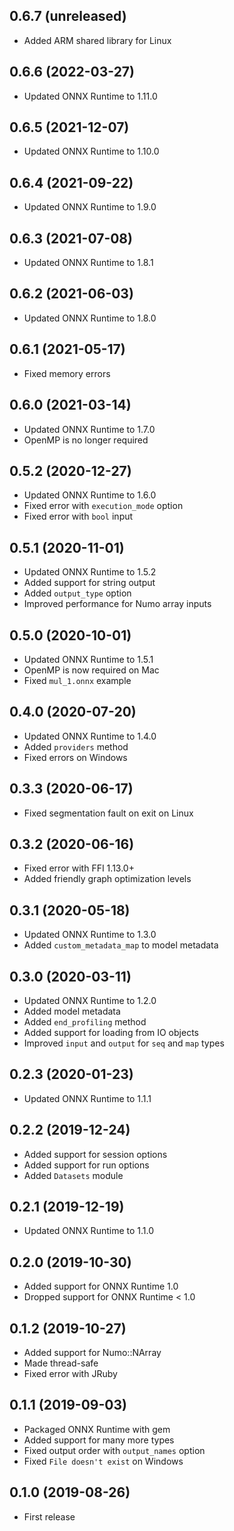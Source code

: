 ## 0.6.7 (unreleased)

- Added ARM shared library for Linux

## 0.6.6 (2022-03-27)

- Updated ONNX Runtime to 1.11.0

## 0.6.5 (2021-12-07)

- Updated ONNX Runtime to 1.10.0

## 0.6.4 (2021-09-22)

- Updated ONNX Runtime to 1.9.0

## 0.6.3 (2021-07-08)

- Updated ONNX Runtime to 1.8.1

## 0.6.2 (2021-06-03)

- Updated ONNX Runtime to 1.8.0

## 0.6.1 (2021-05-17)

- Fixed memory errors

## 0.6.0 (2021-03-14)

- Updated ONNX Runtime to 1.7.0
- OpenMP is no longer required

## 0.5.2 (2020-12-27)

- Updated ONNX Runtime to 1.6.0
- Fixed error with `execution_mode` option
- Fixed error with `bool` input

## 0.5.1 (2020-11-01)

- Updated ONNX Runtime to 1.5.2
- Added support for string output
- Added `output_type` option
- Improved performance for Numo array inputs

## 0.5.0 (2020-10-01)

- Updated ONNX Runtime to 1.5.1
- OpenMP is now required on Mac
- Fixed `mul_1.onnx` example

## 0.4.0 (2020-07-20)

- Updated ONNX Runtime to 1.4.0
- Added `providers` method
- Fixed errors on Windows

## 0.3.3 (2020-06-17)

- Fixed segmentation fault on exit on Linux

## 0.3.2 (2020-06-16)

- Fixed error with FFI 1.13.0+
- Added friendly graph optimization levels

## 0.3.1 (2020-05-18)

- Updated ONNX Runtime to 1.3.0
- Added `custom_metadata_map` to model metadata

## 0.3.0 (2020-03-11)

- Updated ONNX Runtime to 1.2.0
- Added model metadata
- Added `end_profiling` method
- Added support for loading from IO objects
- Improved `input` and `output` for `seq` and `map` types

## 0.2.3 (2020-01-23)

- Updated ONNX Runtime to 1.1.1

## 0.2.2 (2019-12-24)

- Added support for session options
- Added support for run options
- Added `Datasets` module

## 0.2.1 (2019-12-19)

- Updated ONNX Runtime to 1.1.0

## 0.2.0 (2019-10-30)

- Added support for ONNX Runtime 1.0
- Dropped support for ONNX Runtime < 1.0

## 0.1.2 (2019-10-27)

- Added support for Numo::NArray
- Made thread-safe
- Fixed error with JRuby

## 0.1.1 (2019-09-03)

- Packaged ONNX Runtime with gem
- Added support for many more types
- Fixed output order with `output_names` option
- Fixed `File doesn't exist` on Windows

## 0.1.0 (2019-08-26)

- First release
